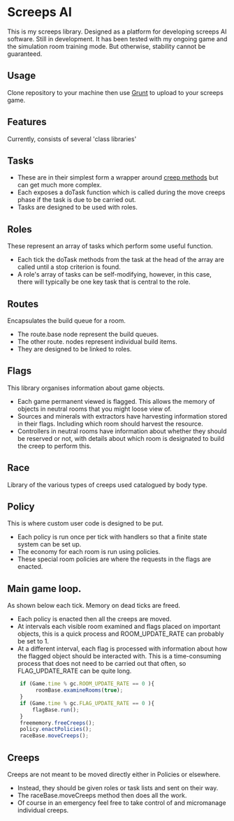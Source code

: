 # Screeps AI #
This is my screeps library. Designed as a platform for developing screeps AI software. Still in development.
It has been tested with my ongoing game and the simulation room training mode. But otherwise, stability cannot be guaranteed.

## Usage
Clone repository to your machine then use  [Grunt](http://support.screeps.com/hc/en-us/articles/203022512-Committing-local-scripts-using-Grunt)
to upload to your screeps game.

## Features
Currently, consists of several 'class libraries'

## Tasks
- These are in their simplest form a wrapper around [creep methods](http://support.screeps.com/hc/en-us/articles/203013212-Creep) but can get much more complex.
- Each exposes a doTask function which is called during the move creeps phase if the task is due to be carried out.
- Tasks are designed to be used with roles.

## Roles
These represent an array of tasks which perform some useful function.
- Each tick the doTask methods from the task at the head of the array are called until a stop criterion is found.
- A role's array of tasks can be self-modifying, however, in this case, there will typically be one key task that is central to the role.

## Routes
Encapsulates the build queue for a room. 
- The route.base node represent the build queues. 
- The other route. nodes represent individual build items.
- They are designed to be linked to roles.

## Flags
This library organises information about game objects.
- Each game permanent viewed is flagged. This allows the memory of objects in neutral rooms that you might loose view of.
- Sources and minerals with extractors have harvesting information stored in their flags. Including which room should harvest the resource.
- Controllers in neutral rooms have information about whether they should be reserved or not, with details about which room is designated to build the creep to perform this.

## Race
Library of the various types of creeps used catalogued by body type.

## Policy
This is where custom user code is designed to be put.
- Each policy is run once per tick with handlers so that a finite state system can be set up.
- The economy for each room is run using policies.
- These special room policies are where the requests in the flags are enacted.

## Main game loop.
As shown below each tick. Memory on dead ticks are freed. 
- Each policy is enacted then all the creeps are moved. 
- At intervals each visible room examined and flags placed on important objects, this is a quick process and ROOM_UPDATE_RATE can probably be set to 1.
- At a different interval, each flag is processed with information about how the flagged object should be interacted with. This is a time-consuming process that does not need to be carried out that often, so FLAG_UPDATE_RATE can be quite long.

```javascript
    if (Game.time % gc.ROOM_UPDATE_RATE == 0 ){
         roomBase.examineRooms(true);
    }
    if (Game.time % gc.FLAG_UPDATE_RATE == 0 ){
        flagBase.run();
    }
    freememory.freeCreeps();
    policy.enactPolicies();
    raceBase.moveCreeps();
```

## Creeps
Creeps are not meant to be moved directly either in Policies or elsewhere.
- Instead, they should be given roles or task lists and sent on their way.
- The raceBase.moveCreeps method then does all the work.
- Of course in an emergency feel free to take control of and micromanage individual creeps.

